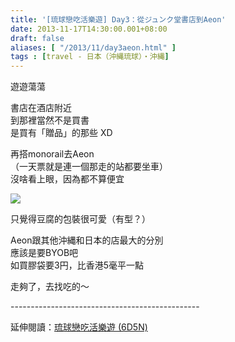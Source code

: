 ```yaml
---
title: '[琉球戀吃活樂遊] Day3：從ジュンク堂書店到Aeon'
date: 2013-11-17T14:30:00.001+08:00
draft: false
aliases: [ "/2013/11/day3aeon.html" ]
tags : [travel - 日本（沖縄琉球）・沖縄]
---
```


遊遊蕩蕩  
  
書店在酒店附近  
到那裡當然不是買書  
是買有「贈品」的那些 XD  
  
再搭monorail去Aeon  
（一天票就是連一個那走的站都要坐車）  
沒啥看上眼，因為都不算便宜  

[![](https://4.bp.blogspot.com/-_9vNHoJhvjg/XCeIllhzyOI/AAAAAAAAC34/UobU64t4DGwxsF-SAX6P5Ga1zHhyZJqbwCLcBGAs/s640/109.jpg)](https://4.bp.blogspot.com/-_9vNHoJhvjg/XCeIllhzyOI/AAAAAAAAC34/UobU64t4DGwxsF-SAX6P5Ga1zHhyZJqbwCLcBGAs/s1600/109.jpg)

只覺得豆腐的包裝很可愛（有型？）  
  
Aeon跟其他沖縄和日本的店最大的分別  
應該是要BYOB吧  
如買膠袋要3円，比香港5毫平一點  
  
  
走夠了，去找吃的～  
  
\-----------------------------------------------  
  
延伸閱讀：[琉球戀吃活樂遊 (6D5N)](http://www.hidie.net/2013/11/6d5n_23.html)